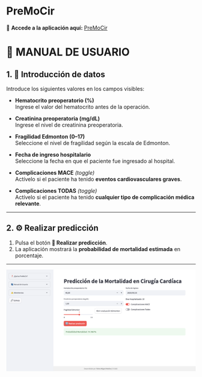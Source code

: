 # PreMoCir
🔗 **Accede a la aplicación aquí:** [PreMoCir](https://premocir.streamlit.app)




# 📘 MANUAL DE USUARIO

## 1. 📝 Introducción de datos

Introduce los siguientes valores en los campos visibles:

- **Hematocrito preoperatorio (%)**  
  Ingrese el valor del hematocrito antes de la operación.

- **Creatinina preoperatoria (mg/dL)**  
  Ingrese el nivel de creatinina preoperatoria.

- **Fragilidad Edmonton (0–17)**  
  Seleccione el nivel de fragilidad según la escala de Edmonton.

- **Fecha de ingreso hospitalario**  
  Seleccione la fecha en que el paciente fue ingresado al hospital.

- **Complicaciones MACE** *(toggle)*  
  Actívelo si el paciente ha tenido **eventos cardiovasculares graves**.

- **Complicaciones TODAS** *(toggle)*  
  Actívelo si el paciente ha tenido **cualquier tipo de complicación médica relevante**.

---

## 2. ⚙️ Realizar predicción

1. Pulsa el botón **🔄 Realizar predicción**.
2. La aplicación mostrará la **probabilidad de mortalidad estimada** en porcentaje.

---

![PreMoCir](images/app.png)
